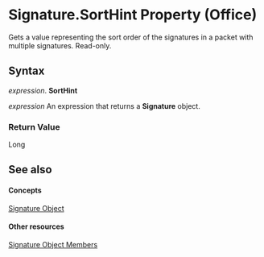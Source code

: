 
# Signature.SortHint Property (Office)

Gets a value representing the sort order of the signatures in a packet with multiple signatures. Read-only.


## Syntax

 _expression_. **SortHint**

 _expression_ An expression that returns a **Signature** object.


### Return Value

Long


## See also


#### Concepts


[Signature Object](574d246b-95cd-e4da-081b-4540387662a0.md)
#### Other resources


[Signature Object Members](1054db23-fe1c-f81f-e44b-d8c2c82ca7fa.md)

